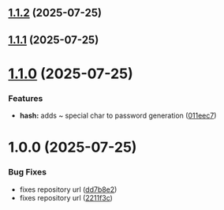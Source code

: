 ## [1.1.2](https://github.com/jojovem/cognito-cli-helper/compare/v1.1.1...v1.1.2) (2025-07-25)

## [1.1.1](https://github.com/jojovem/cognito-cli-helper/compare/v1.1.0...v1.1.1) (2025-07-25)

# [1.1.0](https://github.com/jojovem/cognito-cli-helper/compare/v1.0.0...v1.1.0) (2025-07-25)


### Features

* **hash:** adds ~ special char to password generation ([011eec7](https://github.com/jojovem/cognito-cli-helper/commit/011eec700a55e63b7ddfc5a7b14ad277fee6af1f))

# 1.0.0 (2025-07-25)


### Bug Fixes

* fixes repository url ([dd7b8e2](https://github.com/jojovem/cognito-cli-helper/commit/dd7b8e29db34cbbcff3de8a0a723ca545182c42b))
* fixes repository url ([2211f3c](https://github.com/jojovem/cognito-cli-helper/commit/2211f3cb65d5ecb5aac7216cfae9d314a836ae28))
